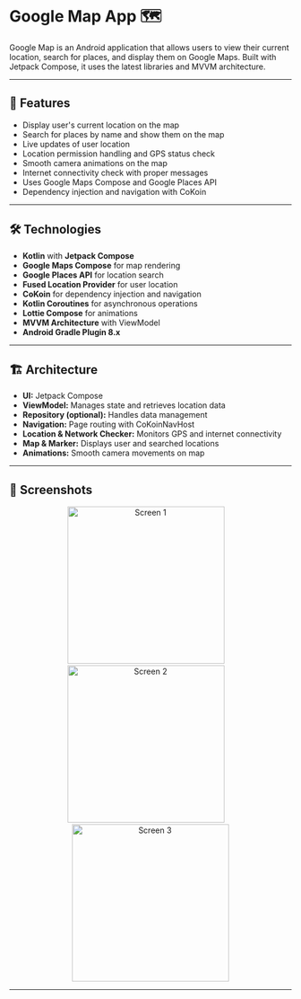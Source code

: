 # Google Map App 🗺️

Google Map is an Android application that allows users to view their current location, search for places, and display them on Google Maps. Built with Jetpack Compose, it uses the latest libraries and MVVM architecture.

---

## 📌 Features

- Display user's current location on the map
- Search for places by name and show them on the map
- Live updates of user location
- Location permission handling and GPS status check
- Smooth camera animations on the map
- Internet connectivity check with proper messages
- Uses Google Maps Compose and Google Places API
- Dependency injection and navigation with CoKoin

---

## 🛠 Technologies

- **Kotlin** with **Jetpack Compose**
- **Google Maps Compose** for map rendering
- **Google Places API** for location search
- **Fused Location Provider** for user location
- **CoKoin** for dependency injection and navigation
- **Kotlin Coroutines** for asynchronous operations
- **Lottie Compose** for animations
- **MVVM Architecture** with ViewModel
- **Android Gradle Plugin 8.x**

---

## 🏗 Architecture

- **UI:** Jetpack Compose  
- **ViewModel:** Manages state and retrieves location data  
- **Repository (optional):** Handles data management  
- **Navigation:** Page routing with CoKoinNavHost  
- **Location & Network Checker:** Monitors GPS and internet connectivity  
- **Map & Marker:** Displays user and searched locations  
- **Animations:** Smooth camera movements on map

---

## 📸 Screenshots

<p align="center">
  <img src="https://github.com/user-attachments/assets/57e7cc30-9d55-4172-8aac-25250fb7951b" width="280" alt="Screen 1"/>
  &nbsp;&nbsp;&nbsp;
 <img src="https://github.com/user-attachments/assets/c5341412-b235-4183-b139-43df93376a42" width="280" alt="Screen 2"/>
  &nbsp;&nbsp;&nbsp;
  <img src="https://github.com/user-attachments/assets/57516d0c-f388-480f-a275-110af2015ec0" width="280" alt="Screen 3"/>
</p>

---
